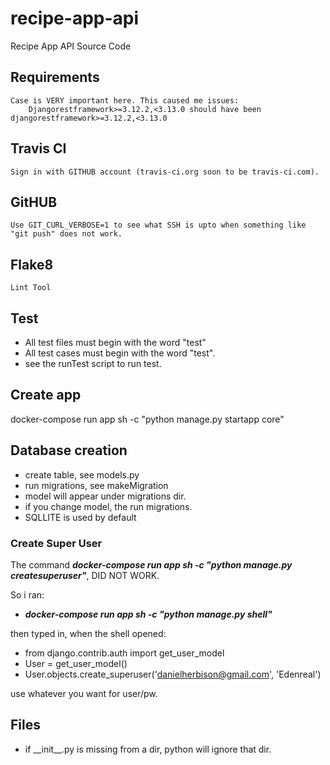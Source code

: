 # recipe-app-api
Recipe App API Source Code

## Requirements
    Case is VERY important here. This caused me issues:
        Djangorestframework>=3.12.2,<3.13.0 should have been djangorestframework>=3.12.2,<3.13.0

## Travis CI
    Sign in with GITHUB account (travis-ci.org soon to be travis-ci.com).

## GitHUB
    Use GIT_CURL_VERBOSE=1 to see what SSH is upto when something like "git push" does not work.

## Flake8
    Lint Tool

## Test
* All test files must begin with the word "test"
* All test cases must begin with the word "test".
* see the runTest script to run test.

## Create app
docker-compose run app sh -c "python manage.py startapp core"

## Database creation
* create table, see models.py
* run migrations, see makeMigration
* model will appear under migrations dir.
* if you change model, the run migrations.
* SQLLITE is used by default
### Create Super User
The command _**docker-compose run app sh -c "python manage.py createsuperuser"**_, DID NOT WORK.

So i ran:
* _**docker-compose run app sh -c "python manage.py shell"**_

then typed in, when the shell opened:
* from django.contrib.auth import get_user_model
* User = get_user_model()
* User.objects.create_superuser('danielherbison@gmail.com', 'Edenreal')

use whatever you want for user/pw.
  
## Files
* if \_\_init\_\_.py is missing from a dir, python will ignore that dir.

